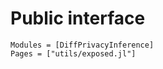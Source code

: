 
# Public interface

```@autodocs
Modules = [DiffPrivacyInference]
Pages = ["utils/exposed.jl"]
```
